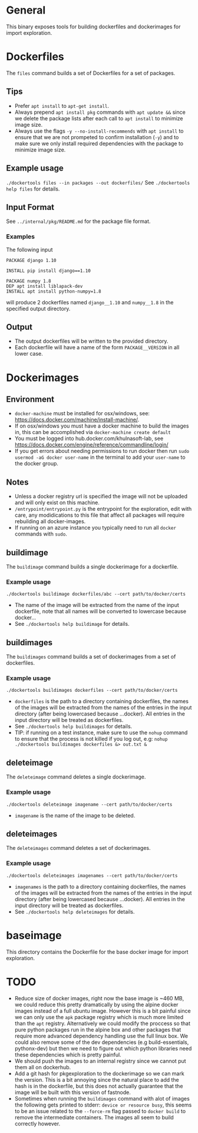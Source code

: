 # General
This binary exposes tools for building dockerfiles and dockerimages for import exploration.

# Dockerfiles

The `files` command builds a set of Dockerfiles for a set of packages.

## Tips
- Prefer `apt install` to `apt-get install`.
- Always prepend `apt install pkg` commands with `apt update &&` since we delete the package lists
  after each call to `apt install` to minimize image size.
- Always use the flags `-y --no-install-recommends` with `apt install` to ensure that we
  are not prompeted to confirm installation (`-y`) and to make sure we only install required dependencies
  with the package to minimize image size.

## Example usage
`./dockertools files --in packages --out dockerfiles/`
See `./dockertools help files` for details.

## Input Format
See `../internal/pkg/README.md` for the package file format.

### Examples

The following input
```
PACKAGE django 1.10

INSTALL pip install django==1.10

PACKAGE numpy 1.8
DEP apt install liblapack-dev
INSTALL apt install python-numpy=1.8
```
will produce 2 dockerfiles named `django__1.10` and `numpy__1.8` in the specified output directory.

## Output
- The output dockerfiles will be written to the provided directory.
- Each dockerfile will have a name of the form `PACKAGE__VERSION` in all lower case.

# Dockerimages

## Environment
- `docker-machine` must be installed for osx/windows, see: https://docs.docker.com/machine/install-machine/.
- If on osx/windows you must have a docker machine to build the images in, this can be accomplished via `docker-machine create default`
- You must be logged into hub.docker.com/khulnasoft-lab, see https://docs.docker.com/engine/reference/commandline/login/
- If you get errors about needing permissions to run docker then run `sudo usermod -aG docker user-name` in the terminal to add your `user-name`
  to the docker group.

## Notes
- Unless a docker registry url is specified the image will not be uploaded and will only exist on this machine.
- `/entrypoint/entrypoint.py` is the entrypoint for the exploration, edit with care,
  any modidications to this file that affect all packages will require rebuilding all docker-images.
- If running on an azure instance you typically need to run all `docker` commands with `sudo`.

## buildimage
The `buildimage` command builds a single dockerimage for a dockerfile.

### Example usage
`./dockertools buildimage dockerfiles/abc --cert path/to/docker/certs`
- The name of the image will be extracted from the name of the input dockerfile, note that all names will be converted to lowercase
  because docker...
- See `./dockertools help buildimage` for details.

## buildimages
The `buildimages` command builds a set of dockerimages from a set of dockerfiles.

### Example usage
`./dockertools buildimages dockerfiles --cert path/to/docker/certs`
- `dockerfiles` is the path to a directory containing dockerfiles, the names of the images will be extracted from the
      names of the entries in the input directory (after being lowercased because ...docker).
      All entries in the input directory will be treated as
      dockerfiles.
- See `./dockertools help buildimages` for details.
- TIP: if running on a test instance, make sure to use the `nohup` command to ensure that the process is not killed if you log out,
  e.g: `nohup ./dockertools buildimages dockerfiles &> out.txt &`


## deleteimage
The `deleteimage` command deletes a single dockerimage.

### Example usage
`./dockertools deleteimage imagename --cert path/to/docker/certs`
- `imagename` is the name of the image to be deleted.

## deleteimages
The `deleteimages` command deletes a set of dockerimages.

### Example usage
`./dockertools deleteimages imagenames --cert path/to/docker/certs`
- `imagenames` is the path to a directory containing dockerfiles, the names of the images will be extracted from the
      names of the entries in the input directory (after being lowercased because ...docker).
      All entries in the input directory will be treated as
      dockerfiles.
- See `./dockertools help deleteimages` for details.

# baseimage
This directory contains the Dockerfile for the base docker image for import exploration.

# TODO
- Reduce size of docker images, right now the base image is ~460 MB, we could reduce this pretty dramatically
  by using the alpine docker images instead of a full ubuntu image. However this is a bit painful since we
  can only use the `apk` package registry which is much more limited than the `apt` registry. Alternatively we
  could modify the proccess so that pure python packages run in the alpine box and other packages
  that require more advanced dependency handling use the full linux box. We could also remove some of the
  dev dependencies (e.g build-essentials, pythonx-dev) but then we need to figure out which
  python libraries need these dependencies which is pretty painful.
- We should push the images to an internal registry since we cannot put them all on dockerhub.
- Add a git hash for pkgexploration to the dockerimage so we can mark the version. This is a bit annoying
  since the natural place to add the hash is in the dockerfile, but this does not actually guarantee
  that the image will be built with this version of fastnode.
- Sometimes when running the `buildimages` command with alot of images the following gets printed to stderr:
  `device or resource busy`, this seems to be an issue related to the `--force-rm` flag passed to `docker build`
  to remove the intermediate containers. The images all seem to build correctly however.
